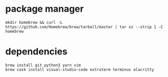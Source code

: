 # package manager

```shell
mkdir homebrew && curl -L https://github.com/Homebrew/brew/tarball/master | tar xz --strip 1 -C homebrew
```
# dependencies

```shell
brew install git python3 yarn vim
brew cask install visual-studio-code extraterm terminus alacritty
```
